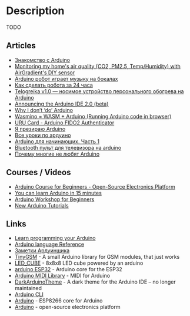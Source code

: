 # Description

TODO


## Articles

- [Знакомство с Arduino](https://habr.com/ru/post/30100/)
- [Monitoring my home's air quality (CO2, PM2.5, Temp/Humidity) with AirGradient's DIY sensor](https://www.jeffgeerling.com/blog/2021/airgradient-diy-air-quality-monitor-co2-pm25)
- [Arduino робот играет музыку на бокалах](https://habr.com/ru/post/590335/)
- [Как сделать робота за 24 часа](https://habr.com/ru/post/224171/)
- [Telogreika v1.0 — носимое устройство персонального обогрева на Arduino](https://habr.com/ru/post/517526/)
- [Announcing the Arduino IDE 2.0 (beta)](https://blog.arduino.cc/2021/03/01/announcing-the-arduino-ide-2-0-beta/)
- [Why I don’t ‘do’ Arduino](http://www.mattmillman.com/why-i-dont-do-arduino/)
- [Wasmino = WASM + Arduino (Running Arduino code in browser)](https://blog.yifangu.com/2020/12/30/wasmino-wasm-arduino-running-arduino-code-in-browser/)
- [URU Card - Arduino FIDO2 Authenticator](https://en.ovcharov.me/2020/06/29/uru-card-arduino-fido2-authenticator/)
- [Я презираю Arduino](https://habr.com/ru/post/146489/)
- [Все уроки по ардуино](https://habr.com/ru/post/357908/)
- [Arduino для начинающих. Часть 1](https://habr.com/ru/post/352806/)
- [Bluetooth пульт для телевизора на arduino](https://habr.com/ru/post/253471/)
- [Почему многие не любят Arduino](https://habr.com/ru/post/254163/)


## Courses / Videos

- [Arduino Course for Beginners - Open-Source Electronics Platform](https://youtu.be/zJ-LqeX_fLU)
- [You can learn Arduino in 15 minutes](https://youtu.be/nL34zDTPkcs)
- [Arduino Workshop for Beginners](https://youtube.com/playlist?list=PLPK2l9Knytg5s2dk8V09thBmNl2g5pRSr)
- [New Arduino Tutorials](https://youtube.com/playlist?list=PLGs0VKk2DiYw-L-RibttcvK-WBZm8WLEP)


## Links

- [Learn programming your Arduino](https://arduino-tutorials.net/)
- [Arduino language Reference](https://www.arduino.cc/reference/en/)
- [Заметки Ардуинщика](https://www.youtube.com/channel/UC4axiS76D784-ofoTdo5zOA)
- [TinyGSM](https://github.com/vshymanskyy/TinyGSM) - A small Arduino library for GSM modules, that just works
- [LED_CUBE](https://github.com/itsharryle/LED_CUBE) - 8x8x8 LED cube powered by an arduino
- [arduino ESP32](https://github.com/espressif/arduino-esp32) - Arduino core for the ESP32
- [Arduino MIDI Library](https://github.com/FortySevenEffects/arduino_midi_library) - MIDI for Arduino
- [DarkArduinoTheme](https://github.com/jeffThompson/DarkArduinoTheme) - A dark theme for the Arduino IDE – no longer maintained
- [Arduino CLI](https://github.com/arduino/arduino-cli)
- [Arduino](https://github.com/esp8266/Arduino) - ESP8266 core for Arduino
- [Arduino](https://github.com/arduino/Arduino) - open-source electronics platform

